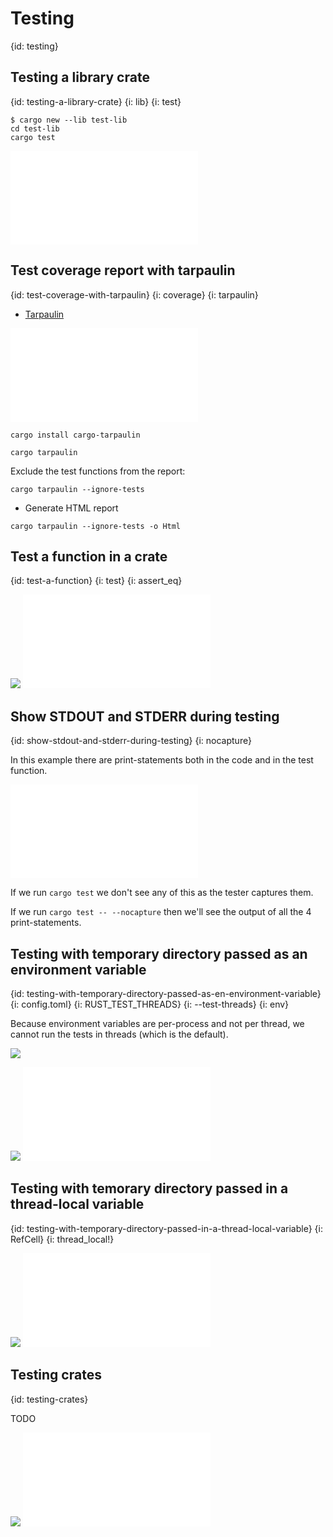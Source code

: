 # Testing
{id: testing}

## Testing a library crate
{id: testing-a-library-crate}
{i: lib}
{i: test}

```
$ cargo new --lib test-lib
cd test-lib
cargo test
```

![](examples/testing/test-lib/src/lib.rs)

## Test coverage report with tarpaulin
{id: test-coverage-with-tarpaulin}
{i: coverage}
{i: tarpaulin}

* [Tarpaulin](https://github.com/xd009642/tarpaulin)

![](examples/testing/test-coverage/src/lib.rs)

```
cargo install cargo-tarpaulin
```

```
cargo tarpaulin
```

Exclude the test functions from the report:

```
cargo tarpaulin --ignore-tests
```

* Generate HTML report

```
cargo tarpaulin --ignore-tests -o Html
```


## Test a function in a crate
{id: test-a-function}
{i: test}
{i: assert_eq}

![](examples/testing/test-function/Cargo.toml)
![](examples/testing/test-function/src/main.rs)

## Show STDOUT and STDERR during testing
{id: show-stdout-and-stderr-during-testing}
{i: nocapture}

In this example there are print-statements both in the code and in the test function.

![](examples/testing/nocapture/src/lib.rs)

If we run `cargo test` we don't see any of this as the tester captures them.

If we run `cargo test -- --nocapture` then we'll see the output of all the 4 print-statements.

## Testing with temporary directory passed as an environment variable
{id: testing-with-temporary-directory-passed-as-en-environment-variable}
{i: config.toml}
{i: RUST_TEST_THREADS}
{i: --test-threads}
{i: env}

Because environment variables are per-process and not per thread,
we cannot run the tests in threads (which is the default).

![](examples/testing/tempfile-with-environment-variable/Cargo.toml)

![](examples/testing/tempfile-with-environment-variable/.cargo/config.toml)
![](examples/testing/tempfile-with-environment-variable/src/main.rs)

## Testing with temorary directory passed in a thread-local variable
{id: testing-with-temporary-directory-passed-in-a-thread-local-variable}
{i: RefCell}
{i: thread_local!}

![](examples/testing/tempfile-with-thread-local/Cargo.toml)
![](examples/testing/tempfile-with-thread-local/src/main.rs)


## Testing crates
{id: testing-crates}

TODO

![](examples/testing/test-crate/Cargo.toml)
![](examples/testing/test-crate/src/main.rs)

